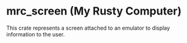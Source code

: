 # mrc_screen (My Rusty Computer)

This crate represents a screen attached to an emulator to display information to the user. 
